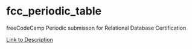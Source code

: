 # fcc_periodic_table
freeCodeCamp Periodic submisson for Relational Database Certification

[Link to Description](https://www.freecodecamp.org/learn/relational-database/build-a-periodic-table-database-project/build-a-periodic-table-database)

